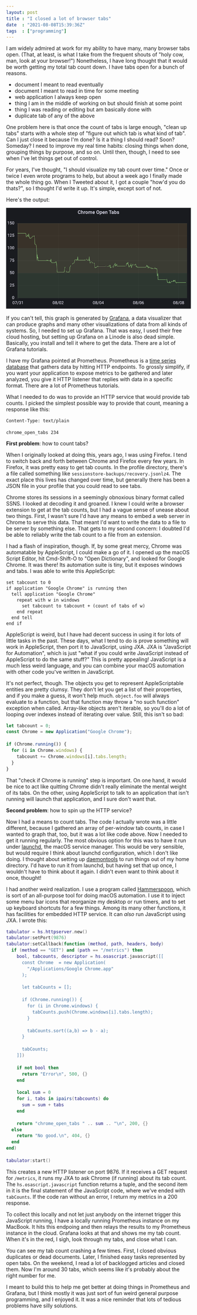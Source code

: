 ```yaml
---
layout: post
title : "I closed a lot of browser tabs"
date  : "2021-08-08T15:39:36Z"
tags  : ["programming"]
---
```

I am widely admired at work for my ability to have many, many browser tabs
open.  (That, at least, is what I take from the frequent shouts of "holy cow,
man, look at your browser!")  Nonetheless, I have long thought that it would be
worth getting my total tab count down.  I have tabs open for a bunch of
reasons.

* document I meant to read eventually
* document I meant to read in time for some meeting
* web application I always keep open
* thing I am in the middle of working on but should finish at some point
* thing I was reading or editing but am basically done with
* duplicate tab of any of the above

One problem here is that once the count of tabs is large enough, "clean up
tabs" starts with a whole step of "figure out which tab is what kind of tab".
Can I just close it because I'm done?  Is it a thing I should read?  Soon?
Someday?  I need to improve my real time habits: closing things when done,
grouping things by purpose, and so on.  Until then, though, I need to see when
I've let things get out of control.

For years, I've thought, "I should visualize my tab count over time."  Once or
twice I even wrote programs to help, but about a week ago I finally made the
whole thing go.  When I Tweeted about it, I got a couple "how'd you do thats?",
so I thought I'd write it up.  It's simple, except sort of not.

Here's the output:

![a graph of my browser tabs](/assets/tab-count-graph.png)

If you can't tell, this graph is generated by
[Grafana](https://en.wikipedia.org/wiki/Grafana), a data visualizer that can
produce graphs and many other visualizations of data from all kinds of systems.
So, I needed to set up Grafana.  That was easy, I used their free cloud
hosting, but setting up Grafana on a Linode is also dead simple.  Basically,
you install and tell it where to get the data.  There are a lot of Grafana
tutorials.

I have my Grafana pointed at Prometheus.  Prometheus is a [time series
database](https://en.wikipedia.org/wiki/Time_series_database) that gathers data
by hitting HTTP endpoints.  To grossly simplify, if you want your application
to expose metrics to be gathered and later analyzed, you give it HTTP listener
that replies with data in a specific format.  There are a lot of Prometheus
tutorials.

What I needed to do was to provide an HTTP service that would provide tab
counts.  I picked the simplest possible way to provide that count, meaning a
response like this:

    Content-Type: text/plain

    chrome_open_tabs 234

**First problem**: how to count tabs?

When I originally looked at doing this, years ago, I was using Firefox.  I tend
to switch back and forth between Chrome and Firefox every few years.  In
Firefox, it was pretty easy to get tab counts.  In the profile directory,
there's a file called something like `sessionstore-backups/recovery.jsonlz4`.
The exact place this lives has changed over time, but generally there has been
a JSON file in your profile that you could read to see tabs.

Chrome stores its sessions in a seemingly obnoxious binary format called SSNS.
I looked at decoding it and groaned.  I knew I could write a browser extension
to get at the tab counts, but I had a vague sense of unease about two things.
First, I wasn't sure I'd have any means to embed a web server in Chrome to
serve this data.  That meant I'd want to write the data to a file to be server
by something else.  That gets to my second concern:  I doubted I'd be able to
reliably write the tab count to a file from an extension.

I had a flash of inspiration, though.  If, by some great mercy, Chrome was
automatable by AppleScript, I could make a go of it.  I opened up the macOS
Script Editor, hit Cmd-Shift-O to "Open Dictionary", and looked for Google
Chrome.  It was there!  Its automation suite is tiny, but it exposes windows
and tabs.  I was able to write this AppleScript:

```applescript
set tabcount to 0
if application "Google Chrome" is running then
  tell application "Google Chrome"
    repeat with w in windows
      set tabcount to tabcount + (count of tabs of w)
    end repeat
  end tell
end if
```

AppleScript is weird, but I have had decent success in using it for lots of
little tasks in the past.  These days, what I tend to do is prove something
will work in AppleScript, then port it to JavaScript, using JXA.  JXA is
"JavaScript for Automation", which is just "what if you could write JavaScript
instead of AppleScript to do the same stuff?"  This is pretty appealing!
JavaScript is a much less weird language, and you can combine your macOS
automation with other code you've written in JavaScript.

It's not perfect, though.  The objects you get to represent AppleScriptable
entities are pretty clumsy.  They don't let you get a list of their properties,
and if you make a guess, it won't help much.  `object.foo` will always evaluate
to a function, but that function may throw a "no such function" exception when
called.  Array-like objects aren't iterable, so you'll do a lot of looping over
indexes instead of iterating over value.  Still, this isn't so bad:

```javascript
let tabcount = 0;
const Chrome = new Application("Google Chrome");

if (Chrome.running()) {
  for (i in Chrome.windows) {
    tabcount += Chrome.windows[i].tabs.length;
  }
}
```

That "check if Chrome is running" step is important.  On one hand, it would be
nice to act like quitting Chrome didn't really eliminate the mental weight of
its tabs.  On the other, using AppleScript to talk to an application that isn't
running will launch that application, and I sure don't want that.

**Second problem**: how to spin up the HTTP service?

Now I had a means to count tabs.  The code I actually wrote was a little
different, because I gathered an array of per-window tab counts, in case I
wanted to graph that, too, but it was a lot like code above.  Now I needed to
get it running regularly.  The most obvious option for this was to have it run
under [launchd](https://en.wikipedia.org/wiki/Launchd), the macOS service
manager.  This would be very sensible, but would require I think about launchd
configuration, which I don't like doing.  I thought about setting up
[daemontools](https://en.wikipedia.org/wiki/Daemontools) to run things out of
my home directory.  I'd have to run it from launchd, but having set that up
once, I wouldn't have to think about it again.  I didn't even want to think
about it once, thought!

I had another weird realization.  I use a program called
[Hammerspoon](https://www.hammerspoon.org/), which is sort of an all-purpose
tool for doing macOS automation.  I use it to inject some menu bar icons that
reorganize my desktop or run timers, and to set up keyboard shortcuts for a few
things.  Among its many other functions, it has facilities for embedded HTTP
service.  It can *also* run JavaScript using JXA.  I wrote this:

```lua
tabulator = hs.httpserver.new()
tabulator:setPort(9876)
tabulator:setCallback(function (method, path, headers, body)
  if (method == "GET") and (path == "/metrics") then
    bool, tabcounts, descriptor = hs.osascript.javascript([[
      const Chrome  = new Application(
        "/Applications/Google Chrome.app"
      );

      let tabCounts = [];

      if (Chrome.running()) {
        for (i in Chrome.windows) {
          tabCounts.push(Chrome.windows[i].tabs.length);
        }

        tabCounts.sort((a,b) => b - a);
      }

      tabCounts;
    ]])

    if not bool then
      return "Error\n", 500, {}
    end

    local sum = 0
    for i, tabs in ipairs(tabcounts) do
      sum = sum + tabs
    end

    return "chrome_open_tabs " .. sum .. "\n", 200, {}
  else
    return "No good.\n", 404, {}
  end
end)

tabulator:start()
```

This creates a new HTTP listener on port 9876.  If it receives a GET request
for `/metrics`, it runs my JXA to ask Chrome (if running) about its tab count.
The `hs.osascript.javascript` function returns a tuple, and the second item in
it is the final statement of the JavaScript code, where we've ended with
`tabCounts`.  If the code ran without an error, I return my metrics in a 200
response.

To collect this locally and not let just anybody on the internet trigger this
JavaScript running, I have a locally running Prometheus instance on my MacBook.
It hits this endpoing and then relays the results to my Prometheus instance in
the cloud.  Grafana looks at that and shows me my tab count.  When it's in the
red, I sigh, look through my tabs, and close what I can.

You can see my tab count crashing a few times.  First, I closed obvious
duplicates or dead documents.  Later, I finished easy tasks represented by open
tabs.  On the weekend, I read a lot of backlogged articles and closed them.
Now I'm around 30 tabs, which seems like it's probably about the right number
for me.

I meant to build this to help me get better at doing things in Prometheus and
Grafana, but I think mostly it was just sort of fun weird general purpose
programming, and I enjoyed it.  It was a nice reminder that lots of tedious
problems have silly solutions.

